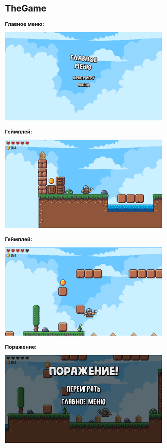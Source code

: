 # TheGame

### Главное меню: 

[![Alt text](1.png)]()

### Геймплей: 

[![Alt text](2.png)]()

### Геймплей: 

[![Alt text](3.png)]()

### Поражение: 

[![Alt text](4.png)]()
